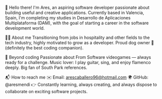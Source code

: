 👋 Hello there!
I'm Ares, an aspiring software developer passionate about building useful and creative applications.
Currently based in Valencia, Spain, I'm completing my studies in Desarrollo de Aplicaciones Multiplataforma (DAM), with the goal of starting a career in the software development world.

🧑‍💻 About me
Transitioning from jobs in hospitality and other fields to the tech industry, highly motivated to grow as a developer.
Proud dog owner 🐶 (definitely the best coding companion).

🎸 Beyond coding
Passionate about From Software videogames — always ready for a challenge.
Music lover: I play guitar, sing, and enjoy flamenco deeply.
Big fan of South Park references.

📬 How to reach me
✉️ Email: arescaballero96@hotmail.com
🌍 GitHub: @aresmendi
👉 Constantly learning, always creating, and always dispose to collaborate on exciting software projects.
